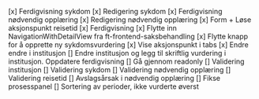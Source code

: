 [x] Ferdigvisning sykdom
[x] Redigering sykdom
[x] Ferdigvisning nødvendig opplæring
[x] Redigering nødvendig opplæring
[x] Form + Løse aksjonspunkt reisetid
[x] Ferdigvisning
[x] Flytte inn NavigationWithDetailView fra ft-frontend-saksbehandling
[x] Flytte knapp for å opprette ny sykdomsvurdering
[x] Vise aksjonspunkt i tabs
[x] Endre endre i institusjon
[] Endre institusjon og legg til skriftlig vurdering i institusjon. Oppdatere ferdigvisning
[] Gå gjennom readonly
[] Validering institusjon
[] Validering sykdom
[] Validering nødvendig opplæring
[] Validering reisetid
[] Avslagsårsak i nødvendig opplæring
[] Fikse prosesspanel
[] Sortering av perioder, ikke vurderte øverst